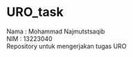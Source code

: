 # URO_task
Nama : Mohammad Najmutstsaqib<br/>
NIM : 13223040<br/>
Repository untuk mengerjakan tugas URO
